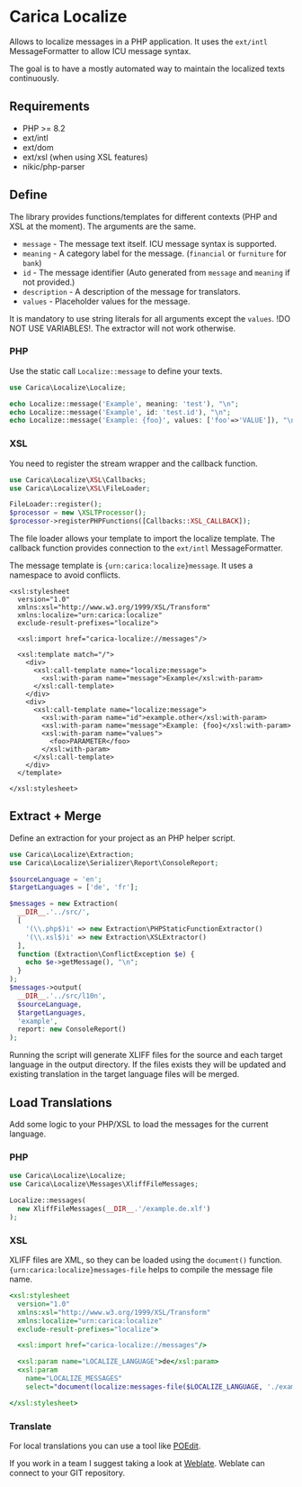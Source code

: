 # Carica Localize

Allows to localize messages in a PHP application. It uses the `ext/intl` MessageFormatter to 
allow ICU message syntax.

The goal is to have a mostly automated way to maintain the localized texts continuously.

## Requirements

* PHP >= 8.2
* ext/intl
* ext/dom
* ext/xsl (when using XSL features)
* nikic/php-parser

## Define

The library provides functions/templates for different contexts (PHP and XSL at the moment). 
The arguments are the same.

* `message` - The message text itself. ICU message syntax is supported.
* `meaning` - A category label for the message. (`financial` or `furniture` for `bank`)
* `id` - The message identifier (Auto generated from `message` and `meaning` if not provided.)
* `description` - A description of the message for translators.
* `values` - Placeholder values for the message.

It is mandatory to use string literals for all arguments except the `values`. 
!DO NOT USE VARIABLES!. The extractor will not work otherwise.

### PHP

Use the static call `Localize::message` to define your texts.

```php
use Carica\Localize\Localize;

echo Localize::message('Example', meaning: 'test'), "\n";
echo Localize::message('Example', id: 'test.id'), "\n";
echo Localize::message('Example: {foo}', values: ['foo'=>'VALUE']), "\n";
```

### XSL

You need to register the stream wrapper and the callback function.

```php
use Carica\Localize\XSL\Callbacks;
use Carica\Localize\XSL\FileLoader;

FileLoader::register();
$processor = new \XSLTProcessor();
$processor->registerPHPFunctions([Callbacks::XSL_CALLBACK]);
```

The file loader allows your template to import the localize template. The
callback function provides connection to the `ext/intl` MessageFormatter.

The message template is `{urn:carica:localize}message`. It uses a namespace to 
avoid conflicts.

```
<xsl:stylesheet
  version="1.0"
  xmlns:xsl="http://www.w3.org/1999/XSL/Transform"
  xmlns:localize="urn:carica:localize"
  exclude-result-prefixes="localize">

  <xsl:import href="carica-localize://messages"/>

  <xsl:template match="/">
    <div>
      <xsl:call-template name="localize:message">
        <xsl:with-param name="message">Example</xsl:with-param>
      </xsl:call-template>
    </div>
    <div>
      <xsl:call-template name="localize:message">
        <xsl:with-param name="id">example.other</xsl:with-param>
        <xsl:with-param name="message">Example: {foo}</xsl:with-param>
        <xsl:with-param name="values">
          <foo>PARAMETER</foo>
        </xsl:with-param>
      </xsl:call-template>
    </div>
  </template>
  
</xsl:stylesheet>
```

## Extract + Merge

Define an extraction for your project as an PHP helper script.

```php
use Carica\Localize\Extraction;
use Carica\Localize\Serializer\Report\ConsoleReport;

$sourceLanguage = 'en';
$targetLanguages = ['de', 'fr'];

$messages = new Extraction(
  __DIR__.'../src/',
  [
    '(\\.php$)i' => new Extraction\PHPStaticFunctionExtractor()
    '(\\.xsl$)i' => new Extraction\XSLExtractor()
  ],
  function (Extraction\ConflictException $e) {
    echo $e->getMessage(), "\n";
  }
);
$messages->output(
  __DIR__.'../src/l10n',
  $sourceLanguage,
  $targetLanguages,
  'example',
  report: new ConsoleReport()
);
```

Running the script will generate XLIFF files for the source and each target
language in the output directory. If the files exists they will be updated and 
existing translation in the target language files will be merged.

## Load Translations

Add some logic to your PHP/XSL to load the messages for the current language.

### PHP

```php
use Carica\Localize\Localize;
use Carica\Localize\Messages\XliffFileMessages;

Localize::messages(
  new XliffFileMessages(__DIR__.'/example.de.xlf')
);
```

### XSL

XLIFF files are XML, so they can be loaded using the `document()` function.
`{urn:carica:localize}messages-file` helps to compile the message file name.

```xsl
<xsl:stylesheet
  version="1.0"
  xmlns:xsl="http://www.w3.org/1999/XSL/Transform"
  xmlns:localize="urn:carica:localize"
  exclude-result-prefixes="localize">

  <xsl:import href="carica-localize://messages"/>

  <xsl:param name="LOCALIZE_LANGUAGE">de</xsl:param>
  <xsl:param 
    name="LOCALIZE_MESSAGES" 
    select="document(localize:messages-file($LOCALIZE_LANGUAGE, './example'))"/>

</xsl:stylesheet>
```

### Translate

For local translations you can use a tool like [POEdit](https://poedit.net/). 

If you work in a team I suggest taking a look at [Weblate](https://weblate.org/de/). 
Weblate can connect to your GIT repository.

